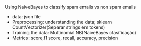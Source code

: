Using NaiveBayes to classify spam emails vs non spam emails

- data: json file
- Preprocessing: understanding the data; sklearn CountVectorizer(Separar strings em tokens)
- Training the data: Multinomial NB(NaiveBayes clasificação)
- Metrics: score,f1 score, recall, accuracy, precision
  
